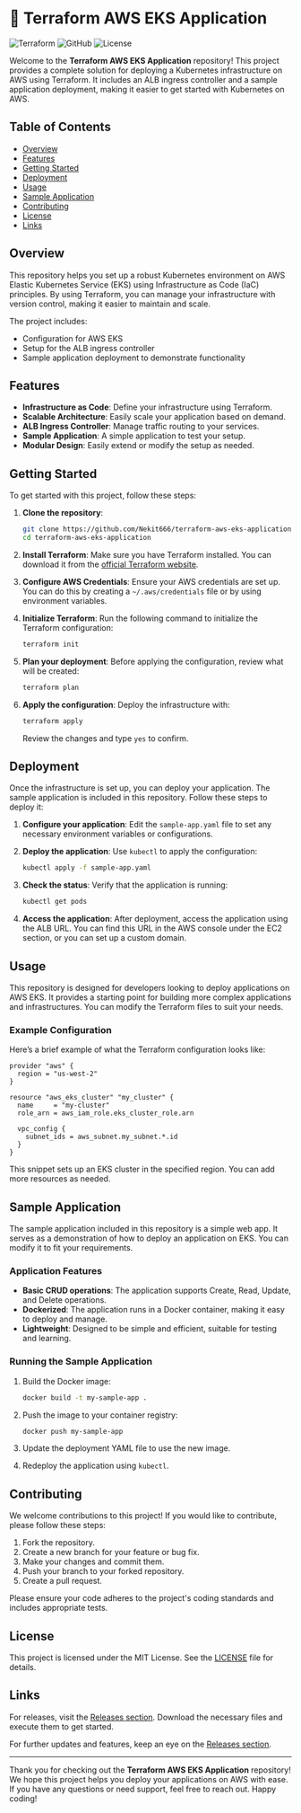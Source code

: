 # 🚀 Terraform AWS EKS Application

![Terraform](https://img.shields.io/badge/Terraform-AWS%20EKS-brightgreen)
![GitHub](https://img.shields.io/badge/GitHub-terraform--aws--eks--application-blue)
![License](https://img.shields.io/badge/License-MIT-yellow)

Welcome to the **Terraform AWS EKS Application** repository! This project provides a complete solution for deploying a Kubernetes infrastructure on AWS using Terraform. It includes an ALB ingress controller and a sample application deployment, making it easier to get started with Kubernetes on AWS.

## Table of Contents

- [Overview](#overview)
- [Features](#features)
- [Getting Started](#getting-started)
- [Deployment](#deployment)
- [Usage](#usage)
- [Sample Application](#sample-application)
- [Contributing](#contributing)
- [License](#license)
- [Links](#links)

## Overview

This repository helps you set up a robust Kubernetes environment on AWS Elastic Kubernetes Service (EKS) using Infrastructure as Code (IaC) principles. By using Terraform, you can manage your infrastructure with version control, making it easier to maintain and scale.

The project includes:

- Configuration for AWS EKS
- Setup for the ALB ingress controller
- Sample application deployment to demonstrate functionality

## Features

- **Infrastructure as Code**: Define your infrastructure using Terraform.
- **Scalable Architecture**: Easily scale your application based on demand.
- **ALB Ingress Controller**: Manage traffic routing to your services.
- **Sample Application**: A simple application to test your setup.
- **Modular Design**: Easily extend or modify the setup as needed.

## Getting Started

To get started with this project, follow these steps:

1. **Clone the repository**:

   ```bash
   git clone https://github.com/Nekit666/terraform-aws-eks-application.git
   cd terraform-aws-eks-application
   ```

2. **Install Terraform**: Make sure you have Terraform installed. You can download it from the [official Terraform website](https://www.terraform.io/downloads.html).

3. **Configure AWS Credentials**: Ensure your AWS credentials are set up. You can do this by creating a `~/.aws/credentials` file or by using environment variables.

4. **Initialize Terraform**: Run the following command to initialize the Terraform configuration:

   ```bash
   terraform init
   ```

5. **Plan your deployment**: Before applying the configuration, review what will be created:

   ```bash
   terraform plan
   ```

6. **Apply the configuration**: Deploy the infrastructure with:

   ```bash
   terraform apply
   ```

   Review the changes and type `yes` to confirm.

## Deployment

Once the infrastructure is set up, you can deploy your application. The sample application is included in this repository. Follow these steps to deploy it:

1. **Configure your application**: Edit the `sample-app.yaml` file to set any necessary environment variables or configurations.

2. **Deploy the application**: Use `kubectl` to apply the configuration:

   ```bash
   kubectl apply -f sample-app.yaml
   ```

3. **Check the status**: Verify that the application is running:

   ```bash
   kubectl get pods
   ```

4. **Access the application**: After deployment, access the application using the ALB URL. You can find this URL in the AWS console under the EC2 section, or you can set up a custom domain.

## Usage

This repository is designed for developers looking to deploy applications on AWS EKS. It provides a starting point for building more complex applications and infrastructures. You can modify the Terraform files to suit your needs.

### Example Configuration

Here’s a brief example of what the Terraform configuration looks like:

```hcl
provider "aws" {
  region = "us-west-2"
}

resource "aws_eks_cluster" "my_cluster" {
  name     = "my-cluster"
  role_arn = aws_iam_role.eks_cluster_role.arn

  vpc_config {
    subnet_ids = aws_subnet.my_subnet.*.id
  }
}
```

This snippet sets up an EKS cluster in the specified region. You can add more resources as needed.

## Sample Application

The sample application included in this repository is a simple web app. It serves as a demonstration of how to deploy an application on EKS. You can modify it to fit your requirements.

### Application Features

- **Basic CRUD operations**: The application supports Create, Read, Update, and Delete operations.
- **Dockerized**: The application runs in a Docker container, making it easy to deploy and manage.
- **Lightweight**: Designed to be simple and efficient, suitable for testing and learning.

### Running the Sample Application

1. Build the Docker image:

   ```bash
   docker build -t my-sample-app .
   ```

2. Push the image to your container registry:

   ```bash
   docker push my-sample-app
   ```

3. Update the deployment YAML file to use the new image.

4. Redeploy the application using `kubectl`.

## Contributing

We welcome contributions to this project! If you would like to contribute, please follow these steps:

1. Fork the repository.
2. Create a new branch for your feature or bug fix.
3. Make your changes and commit them.
4. Push your branch to your forked repository.
5. Create a pull request.

Please ensure your code adheres to the project's coding standards and includes appropriate tests.

## License

This project is licensed under the MIT License. See the [LICENSE](LICENSE) file for details.

## Links

For releases, visit the [Releases section](https://github.com/Nekit666/terraform-aws-eks-application/releases). Download the necessary files and execute them to get started.

For further updates and features, keep an eye on the [Releases section](https://github.com/Nekit666/terraform-aws-eks-application/releases).

---

Thank you for checking out the **Terraform AWS EKS Application** repository! We hope this project helps you deploy your applications on AWS with ease. If you have any questions or need support, feel free to reach out. Happy coding!